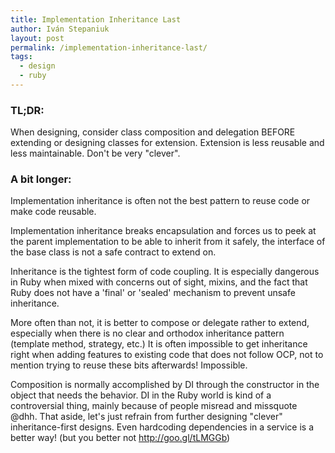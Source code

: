 ```yaml
---
title: Implementation Inheritance Last
author: Iván Stepaniuk
layout: post
permalink: /implementation-inheritance-last/
tags:
  - design
  - ruby
---
```


### TL;DR:
When designing, consider class composition and delegation BEFORE extending or designing classes for extension. Extension is less reusable and less maintainable. Don't be very "clever".

### A bit longer:
Implementation inheritance is often not the best pattern to reuse code or make code reusable.

Implementation inheritance breaks encapsulation and forces us to peek at the parent implementation to be able to inherit from it safely, the interface of the base class is not a safe contract to extend on.

Inheritance is the tightest form of code coupling. It is especially dangerous in Ruby when mixed with concerns out of sight, mixins, and the fact that Ruby does not have a 'final' or 'sealed' mechanism to prevent unsafe inheritance.

More often than not, it is better to compose or delegate rather to extend, especially when there is no clear and orthodox inheritance pattern (template method, strategy, etc.) It is often impossible to get inheritance right when adding features to existing code that does not follow OCP, not to mention trying to reuse these bits afterwards! Impossible.

Composition is normally accomplished by DI through the constructor in the object that needs the behavior. DI in the Ruby world is kind of a controversial thing, mainly because of people misread and missquote @dhh. That aside, let's just refrain from further designing "clever" inheritance-first designs. Even hardcoding dependencies in a service is a better way! (but you better not http://goo.gl/tLMGGb)

